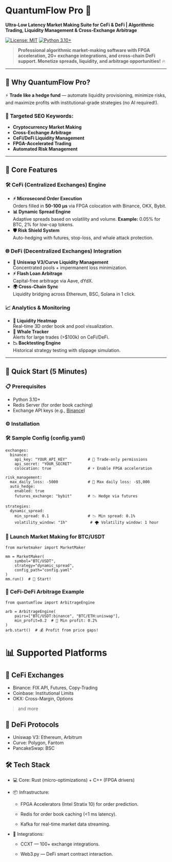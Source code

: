 # QuantumFlow Pro 🚀  
**Ultra-Low Latency Market Making Suite for CeFi & DeFi | Algorithmic Trading, Liquidity Management & Cross-Exchange Arbitrage**  

[![License: MIT](https://img.shields.io/badge/License-MIT-blue.svg)](https://opensource.org/licenses/MIT)
[![Python 3.10+](https://img.shields.io/badge/Python-3.10%2B-green.svg)](https://www.python.org/)

> **Professional algorithmic market-making software with FPGA acceleration, 20+ exchange integrations, and cross-chain DeFi support. Monetize spreads, liquidity, and arbitrage opportunities!** 🔥

---

## 🚀 Why QuantumFlow Pro?  
⚡ **Trade like a hedge fund** — automate liquidity provisioning, minimize risks, and maximize profits with institutional-grade strategies (no AI required!).  

### 🔑 **Targeted SEO Keywords**:  
- **Cryptocurrency Market Making**  
- **Cross-Exchange Arbitrage**  
- **CeFi/DeFi Liquidity Management**  
- **FPGA-Accelerated Trading**  
- **Automated Risk Management**  

---

## 🌟 Core Features  
### 🛠 **CeFi (Centralized Exchanges) Engine**  
- **⚡ Microsecond Order Execution**  
  Orders filled in **50-100 μs** via FPGA colocation with Binance, OKX, Bybit.  
- **📊 Dynamic Spread Engine**  
  Adaptive spreads based on volatility and volume. **Example:** 0.05% for BTC, 2% for low-cap tokens.  
- **🛡️ Risk Shield System**  
  Auto-hedging with futures, stop-loss, and whale attack protection.  

### 🌐 **DeFi (Decentralized Exchanges) Integration**  
- **🔄 Uniswap V3/Curve Liquidity Management**  
  Concentrated pools + impermanent loss minimization.  
- **⚡ Flash Loan Arbitrage**  
  Capital-free arbitrage via Aave, dYdX.  
- **🌍 Cross-Chain Sync**  
  Liquidity bridging across Ethereum, BSC, Solana in 1 click.  

### 📈 **Analytics & Monitoring**  
- **🌋 Liquidity Heatmap**  
  Real-time 3D order book and pool visualization.  
- **🐳 Whale Tracker**  
  Alerts for large trades (>$100k) on CeFi/DeFi.  
- **📉 Backtesting Engine**  
  Historical strategy testing with slippage simulation.  

---

## 🚀 Quick Start (5 Minutes)  
### 📋 Prerequisites  
- Python 3.10+  
- Redis Server (for order book caching)  
- Exchange API keys (e.g., [Binance](https://www.binance.com))  

### ⚙️ Installation  

### 🛠 Sample Config (config.yaml)
```
exchanges:
  binance:
    api_key: "YOUR_API_KEY"         # 🔑 Trade-only permissions
    api_secret: "YOUR_SECRET"
    colocation: true                # ⚡ Enable FPGA acceleration

risk_management:
  max_daily_loss: -5000             # 💸 Max daily loss: -$5,000
  auto_hedge: 
    enabled: true
    futures_exchange: "bybit"       # 📉 Hedge via futures

strategies:
  dynamic_spread:
    min_spread: 0.1                 # 📉 Min spread: 0.1%
    volatility_window: "1h"          # 🌪️ Volatility window: 1 hour
```
### 🎯 Launch Market Making for BTC/USDT
```
from marketmaker import MarketMaker

mm = MarketMaker(
    symbol="BTC/USDT", 
    strategy="dynamic_spread",
    config_path="config.yaml"
)
mm.run()  # 🚀 Start!
```
### 🔄 CeFi-DeFi Arbitrage Example
```
from quantumflow import ArbitrageEngine

arb = ArbitrageEngine(
    pairs=["BTC/USDT:binance", "BTC/ETH:uniswap"], 
    min_profit=0.2  # 🎯 Min profit: 0.2%
)
arb.start()  # 💰 Profit from price gaps!
```
# 📊 Supported Platforms
## 🏦 CeFi Exchanges
- Binance: FIX API, Futures, Copy-Trading
- Coinbase: Institutional Limits
- OKX: Cross-Margin, Options
> and more

## 🌿 DeFi Protocols
- Uniswap V3:	Ethereum, Arbitrum
- Curve: Polygon, Fantom
- PancakeSwap: BSC

## 🛠 Tech Stack
- 💻 Core: Rust (micro-optimizations) + C++ (FPGA drivers)

- 📦 Infrastructure:

  - FPGA Accelerators (Intel Stratix 10) for order prediction.

  - Redis for order book caching (<1 ms latency).

  - Kafka for real-time market data streaming.

- 🔌 Integrations:

  - CCXT — 100+ exchange integrations.

  - Web3.py — DeFi smart contract interaction.
